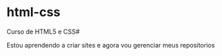 # html-css
 Curso de HTML5 e CSS#

 Estou aprendendo a criar sites e agora vou gerenciar meus repositorios

<a href="">
